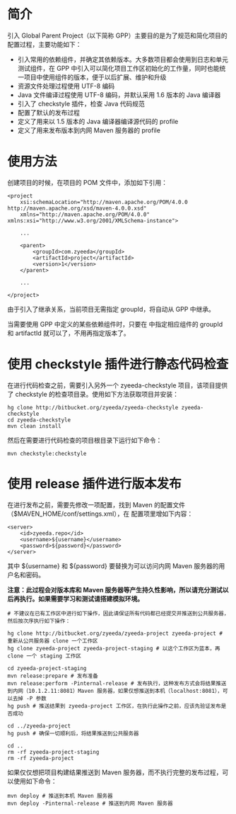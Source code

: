 简介
====

引入 Global Parent Project（以下简称 GPP）主要目的是为了规范和简化项目的配置过程，主要功能如下：

- 引入常用的依赖组件，并确定其依赖版本。大多数项目都会使用到日志和单元测试组件，在 GPP 中引入可以简化项目工作区初始化的工作量，同时也能统一项目中使用组件的版本，便于以后扩展、维护和升级
- 资源文件处理过程使用 UTF-8 编码
- Java 文件编译过程使用 UTF-8 编码，并默认采用 1.6 版本的 Java 编译器
- 引入了 checkstyle 插件，检查 Java 代码规范
- 配置了默认的发布过程
- 定义了用来以 1.5 版本的 Java 编译器编译源代码的 profile
- 定义了用来发布版本到内网 Maven 服务器的 profile

使用方法
========

创建项目的时候，在项目的 POM 文件中，添加如下引用：

    <project
        xsi:schemaLocation="http://maven.apache.org/POM/4.0.0 http://maven.apache.org/xsd/maven-4.0.0.xsd"
        xmlns="http://maven.apache.org/POM/4.0.0" xmlns:xsi="http://www.w3.org/2001/XMLSchema-instance">

        ...

        <parent>
            <groupId>com.zyeeda</groupId>
            <artifactId>project</artifactId>
            <version>1</version>
        </parent>

        ...

    </project>

由于引入了继承关系，当前项目无需指定 groupId，将自动从 GPP 中继承。

当需要使用 GPP 中定义的某些依赖组件时，只要在 <dependencies> 中指定相应组件的 groupId 和 artifactId 就可以了，不用再指定版本了。

使用 checkstyle 插件进行静态代码检查
====================================

在进行代码检查之前，需要引入另外一个 zyeeda-checkstyle 项目，该项目提供了 checkstyle 的检查项目录。使用如下方法获取项目并安装：

    hg clone http://bitbucket.org/zyeeda/zyeeda-checkstyle zyeeda-checkstyle
    cd zyeeda-checkstyle
    mvn clean install

然后在需要进行代码检查的项目根目录下运行如下命令：

    mvn checkstyle:checkstyle

使用 release 插件进行版本发布
=============================

在进行发布之前，需要先修改一项配置，找到 Maven 的配置文件（$MAVEN\_HOME/conf/settings.xml），在 <servers> 配置项里增如下内容：

    <server>
        <id>zyeeda.repo</id>
        <username>${username}</username>
        <password>${password}</password>
    </server>

其中 ${username} 和 ${password} 要替换为可以访问内网 Maven 服务器的用户名和密码。

**注意：此过程会对版本库和 Maven 服务器等产生持久性影响，所以请充分测试以后再执行。如果需要学习和测试请搭建模拟环境。**

    # 不建议在已有工作区中进行如下操作，因此请保证所有代码都已经提交并推送到公共服务器，然后按次序执行如下操作：

    hg clone http://bitbucket.org/zyeeda/zyeeda-project zyeeda-project # 重新从公共服务器 clone 一个工作区
    hg clone zyeeda-project zyeeda-project-staging # 以这个工作区为蓝本，再 clone 一个 staging 工作区

    cd zyeeda-project-staging
    mvn release:prepare # 发布准备
    mvn release:perform -Pinternal-release # 发布执行，这种发布方式会将结果推送到内网（10.1.2.11:8081）Maven 服务器，如果仅想推送到本机（localhost:8081），可以去掉 -P 参数
    hg push # 推送结果到 zyeeda-project 工作区，在执行此操作之前，应该先验证发布是否成功

    cd ../zyeeda-project
    hg push # 确保一切顺利后，将结果推送到公共服务器

    cd ..
    rm -rf zyeeda-project-staging
    rm -rf zyeeda-project

如果仅仅想把项目构建结果推送到 Maven 服务器，而不执行完整的发布过程，可以使用如下命令：

    mvn deploy # 推送到本机 Maven 服务器
    mvn deploy -Pinternal-release # 推送到内网 Maven 服务器
